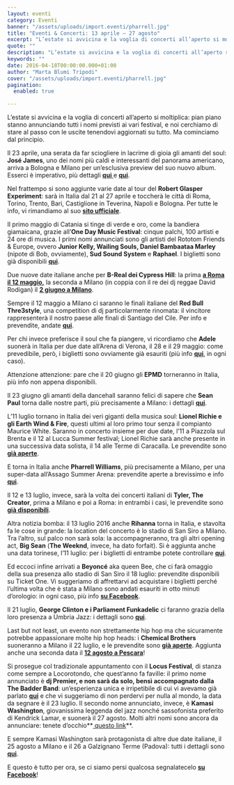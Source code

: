 ```yaml
---
layout: eventi
category: Eventi
banner: "/assets/uploads/import.eventi/pharrell.jpg"
title: "Eventi & Concerti: 13 aprile – 27 agosto"
excerpt: "L’estate si avvicina e la voglia di concerti all’aperto si moltiplica: pian piano stanno annunciando tutti i nomi previsti ai vari festival, e noi cerchiamo di stare al passo con le uscite tenendovi aggiornati su tutto. Ma cominciamo dal principio.   Il 23 aprile, una serata da far sciogliere in lacrime di gioia gli amanti [&hellip"
quote: ""
description: "L’estate si avvicina e la voglia di concerti all’aperto si moltiplica: pian piano stanno annunciando tutti i nomi previsti ai vari festival, e noi cerchiamo di stare al passo con le uscite tenendovi aggiornati su tutto. Ma cominciamo dal principio.   Il 23 aprile, una serata da far sciogliere in lacrime di gioia gli amanti [&hellip"
keywords: ""
date: 2016-04-18T00:00:00.000+01:00
author: "Marta Blumi Tripodi"
cover: "/assets/uploads/import.eventi/pharrell.jpg"
pagination:
  enabled: true

---
```


L’estate si avvicina e la voglia di concerti all’aperto si moltiplica: pian piano stanno annunciando tutti i nomi previsti ai vari festival, e noi cerchiamo di stare al passo con le uscite tenendovi aggiornati su tutto. Ma cominciamo dal principio.

Il 23 aprile, una serata da far sciogliere in lacrime di gioia gli amanti del soul: **José James**, uno dei nomi più caldi e interessanti del panorama americano, arriva a Bologna e Milano per un’esclusiva preview del suo nuovo album. Esserci è imperativo, più dettagli [**qui** ](https://www.facebook.com/events/513771535469558/)e **[qui](https://www.facebook.com/events/1580173538973076/)**.

Nel frattempo si sono aggiunte varie date al tour del **Robert Glasper Experiment**: sarà in Italia dal 21 al 27 aprile e toccherà le città di Roma, Torino, Trento, Bari, Castiglione in Teverina, Napoli e Bologna. Per tutte le info, vi rimandiamo al suo **[sito ufficiale](http://www.robertglasper.com/tour/)**.

Il primo maggio di Catania si tinge di verde e oro, come la bandiera giamaicana, grazie all’**One Day Music Festival**: cinque palchi, 100 artisti e 24 ore di musica. I primi nomi annunciati sono gli artisti del Rototom Friends & Europe, ovvero **Junior Kelly, Wailing Souls, Daniel Bambaataa Marley** (nipote di Bob, ovviamente), **Sud Sound System** e **Raphael**. I biglietti sono già disponibili **[qui](http://www.onedaymusic.it/buy-ticket/)**.

Due nuove date italiane anche per **B-Real dei Cypress Hill**: la prima **[a Roma il 12 maggio,](https://www.facebook.com/events/1531387367157832/)** la seconda a Milano (in coppia con il re dei dj reggae David Rodigan) il **[2 giugno a Milano](http://www.circolomagnolia.it/evento/3226/B-REAL-of-CYPRESS-HILL-DEMRICK-RODIGAN-and-more)**.

Sempre il 12 maggio a Milano ci saranno le finali italiane del **Red Bull Thre3style**, una competition di dj particolarmente rinomata: il vincitore rappresenterà il nostro paese alle finali di Santiago del Cile. Per info e prevendite, andate **[qui](http://www.mailticket.it/evento/7917)**.

Per chi invece preferisce il soul che fa piangere, vi ricordiamo che **Adele** suonerà in Italia per due date all’Arena di Verona, il 28 e il 29 maggio: come prevedibile, però, i biglietti sono ovviamente già esauriti (più info **[qui](http://www.dalessandroegalli.com/events/372/adele)**, in ogni caso).

Attenzione attenzione: pare che il 20 giugno gli **EPMD** torneranno in Italia, più info non appena disponibili.

Il 23 giugno gli amanti della dancehall saranno felici di sapere che **Sean Paul** torna dalle nostre parti, più precisamente a Milano: i dettagli **[qui](https://www.facebook.com/events/1568012920176917/)**.

L’11 luglio tornano in Italia dei veri giganti della musica soul: **Lionel Richie e gli Earth Wind & Fire**, questi ultimi al loro primo tour senza il compianto Maurice White. Saranno in concerto insieme per due date, l’11 a Piazzola sul Brenta e il 12 al Lucca Summer festival; Lionel Richie sarà anche presente in una successiva data solista, il 14 alle Terme di Caracalla. Le prevendite sono **[già aperte](http://www.ticketone.it/tickets.html?affiliate=IGA&doc=erdetaila&fun=erdetail&erid=1582338&includeOnlybookable=true&xtor=SEC-303030332-GOO)**.

E torna in Italia anche **Pharrell Williams**, più precisamente a Milano, per una super-data all’Assago Summer Arena: prevendite aperte a brevissimo e info **[qui](https://www.facebook.com/events/218761501834997/)**.

Il 12 e 13 luglio, invece, sarà la volta dei concerti italiani di **Tyler, The Creator**, prima a Milano e poi a Roma: in entrambi i casi, le prevendite sono **[già disponibili](http://www.vivoconcerti.com/artisti/tyler-the-creator)**.

Altra notizia bomba: il 13 luglio 2016 anche **Rihanna** torna in Italia, e stavolta fa le cose in grande: la location del concerto è lo stadio di San Siro a Milano. Tra l’altro, sul palco non sarà sola: la accompagneranno, tra gli altri opening act, **Big Sean** (**The Weeknd**, invece, ha dato forfait). Si è aggiunta anche una data torinese, l’11 luglio: per i biglietti di entrambe potete controllare **[qui](https://www.livenation.it/show/788444/rihanna-anti-world-tour/milano/2016-07-13/it)**.

Ed eccoci infine arrivati a **Beyoncé** aka queen Bee, che ci farà omaggio della sua presenza allo stadio di San Siro il 18 luglio: prevendite disponibili su Ticket One. Vi suggeriamo di affrettarvi ad acquistare i biglietti perché l’ultima volta che è stata a Milano sono andati esauriti in otto minuti d’orologio: in ogni caso, più info **[su Facebook](https://www.facebook.com/events/1668905290064018/)**.

Il 21 luglio, **George Clinton e i Parliament Funkadelic** ci faranno grazia della loro presenza a Umbria Jazz: i dettagli sono **[qui](http://www.umbriajazz.com/pagine/15-luglio)**.

Last but not least, un evento non strettamente hip hop ma che sicuramente potrebbe appassionare molte hip hop heads: i **Chemical Brothers** suoneranno a Milano il 22 luglio, e le prevendite sono **[già aperte](http://www.ticketone.it/the-chemical-brothers-biglietti.html?affiliate=ITT&doc=artistPages/tickets&fun=artist&action=tickets&kuid=458808)**. Aggiunta anche una seconda data il **[12 agosto a Pescara](http://www.circolomagnolia.it/evento/3226/B-REAL-of-CYPRESS-HILL-DEMRICK-RODIGAN-and-more)**!

Si prosegue col tradizionale appuntamento con il **Locus Festival**, di stanza come sempre a Locorotondo, che quest’anno fa faville: il primo nome annunciato è **dj Premier, e non sarà da solo, bensì accompagnato dalla The Badder Band**: un’esperienza unica e irripetibile di cui vi avevamo già parlato **[qui](https://hotmc.com/dj-premier-e-in-tour-con-una-band-ecco-il-video-della-loro-performance/)** e che vi suggeriamo di non perdervi per nulla al mondo, la data da segnare è il 23 luglio. Il secondo nome annunciato, invece, è **Kamasi Washington**, giovanissima leggenda del jazz nonché sassofonista preferito di Kendrick Lamar, e suonerà il 27 agosto. Molti altri nomi sono ancora da annunciare: tenete d’occhio**[ questo link](http://www.locusfestival.it/)**.

E sempre Kamasi Washington sarà protagonista di altre due date italiane, il 25 agosto a Milano e il 26 a Galzignano Terme (Padova): tutti i dettagli sono **[qui](http://www.radarconcerti.com/)**.

E questo è tutto per ora, se ci siamo persi qualcosa segnalatecelo **[su Facebook](https://www.facebook.com/hotmcmag/)**!